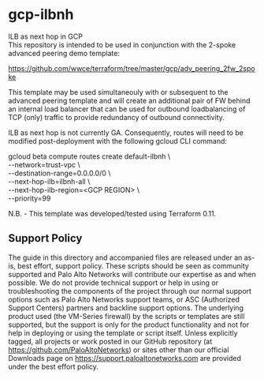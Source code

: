 # gcp-ilbnh
ILB as next hop in GCP\
This repository is intended to be used in conjunction with the 2-spoke advanced peering demo template:

https://github.com/wwce/terraform/tree/master/gcp/adv_peering_2fw_2spoke

This template may be used simultaneouly with or subsequent to the advanced peering template and will create an additional pair of FW behind an internal load balancer that can be used for outbound loadbalancing of TCP (only) traffic to provide redundancy of outbound connectivity. 

ILB as next hop is not currently GA. Consequently, routes will need to be modified post-deployment with the following gcloud CLI command:

gcloud beta compute routes create default-ilbnh \\ \
--network=trust-vpc \\ \
--destination-range=0.0.0.0/0 \\ \
--next-hop-ilb=ilbnh-all  \\ \
--next-hop-ilb-region=\<GCP REGION\> \\ \
--priority=99

N.B. - This template was developed/tested using Terraform 0.11.

## Support Policy
The guide in this directory and accompanied files are released under an as-is, best effort, support policy. These scripts should be seen as community supported and Palo Alto Networks will contribute our expertise as and when possible. We do not provide technical support or help in using or troubleshooting the components of the project through our normal support options such as Palo Alto Networks support teams, or ASC (Authorized Support Centers) partners and backline support options. The underlying product used (the VM-Series firewall) by the scripts or templates are still supported, but the support is only for the product functionality and not for help in deploying or using the template or script itself.
Unless explicitly tagged, all projects or work posted in our GitHub repository (at https://github.com/PaloAltoNetworks) or sites other than our official Downloads page on https://support.paloaltonetworks.com are provided under the best effort policy.
